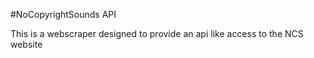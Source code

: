 #NoCopyrightSounds API

This is a webscraper designed to provide an api like access to the NCS website

